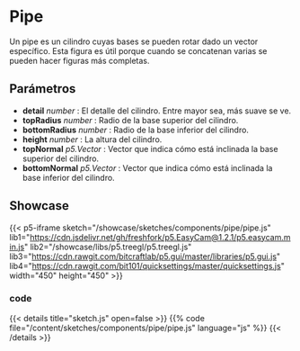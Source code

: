# Pipe

Un pipe es un cilindro cuyas bases se pueden rotar dado un vector específico. Esta figura es útil porque cuando se concatenan varias se pueden hacer figuras más completas.

## Parámetros 

- **detail** *number* : El detalle del cilindro. Entre mayor sea, más suave se ve. 
- **topRadius** *number* : Radio de la base superior del cilindro.
- **bottomRadius** *number* : Radio de la base inferior del cilindro.
- **height** *number* : La altura del cilindro.
- **topNormal** *p5.Vector* : Vector que indica cómo está inclinada la base superior del cilindro.
- **bottomNormal** *p5.Vector* : Vector que indica cómo está inclinada la base inferior del cilindro.

## Showcase

{{< p5-iframe sketch="/showcase/sketches/components/pipe/pipe.js" lib1="https://cdn.jsdelivr.net/gh/freshfork/p5.EasyCam@1.2.1/p5.easycam.min.js" lib2="/showcase/libs/p5.treegl/p5.treegl.js" lib3="https://cdn.rawgit.com/bitcraftlab/p5.gui/master/libraries/p5.gui.js" lib4="https://cdn.rawgit.com/bit101/quicksettings/master/quicksettings.js" width="450" height="450" >}}

### code 

{{< details title="sketch.js" open=false >}}
{{% code file="/content/sketches/components/pipe/pipe.js" language="js" %}}
{{< /details >}}